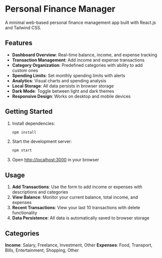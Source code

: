 # Personal Finance Manager

A minimal web-based personal finance management app built with React.js and Tailwind CSS.

## Features

- **Dashboard Overview**: Real-time balance, income, and expense tracking
- **Transaction Management**: Add income and expense transactions
- **Category Organization**: Predefined categories with ability to add custom ones
- **Spending Limits**: Set monthly spending limits with alerts
- **Analytics**: Visual charts and spending analysis
- **Local Storage**: All data persists in browser storage
- **Dark Mode**: Toggle between light and dark themes
- **Responsive Design**: Works on desktop and mobile devices

## Getting Started

1. Install dependencies:
   ```bash
   npm install
   ```

2. Start the development server:
   ```bash
   npm start
   ```

3. Open [http://localhost:3000](http://localhost:3000) in your browser

## Usage

1. **Add Transactions**: Use the form to add income or expenses with descriptions and categories
2. **View Balance**: Monitor your current balance, total income, and expenses
3. **Recent Transactions**: View your last 10 transactions with delete functionality
4. **Data Persistence**: All data is automatically saved to browser storage

## Categories

**Income**: Salary, Freelance, Investment, Other
**Expenses**: Food, Transport, Bills, Entertainment, Shopping, Other